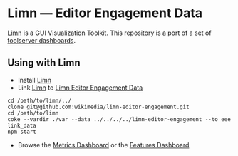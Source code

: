 # Limn &mdash; Editor Engagement Data

[Limn][limn] is a GUI Visualization Toolkit.  This repository is a port of a set of [toolserver dashboards][dario_dashboards].


## Using with Limn

 * Install [Limn][limn]
 * Link [Limn][limn] to [Limn Editor Engagement Data][limn_editor_engagement]

```
cd /path/to/limn/../
clone git@github.com:wikimedia/limn-editor-engagement.git
cd /path/to/limn
coke --vardir ./var --data ../../../../limn-editor-engagement --to eee link_data
npm start
```

 * Browse the [Metrics Dashboard][metrics_dashboard] or the [Features Dashboard][features_dashboard]

[limn_editor_engagement]: https://github.com/wikimedia/limn-editor-engagement "Limn Editor Engagement Data on GitHub"
[limn]: https://github.com/wikimedia/limn "Limn on GitHub"
[dario_dashboards]: http://toolserver.org/~dartar/
[metrics_dashboard]: http://localhost:8081/dashboards/metrics
[features_dashboard]: http://localhost:8081/dashboards/features
